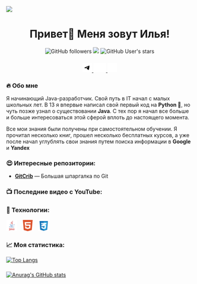 
<img src="https://i.pinimg.com/originals/28/2d/7d/282d7d14a8b622dbff8cc0c43a5539fa.gif">

<h1 align="center">Привет👋 Меня зовут Илья!</h1>

<div align="center">
  <img alt="GitHub followers" src="https://img.shields.io/github/followers/ilezzov-code">
  <img src="https://komarev.com/ghpvc/?username=ilezzov-code&color=orange"/>
  <img alt="GitHub User's stars" src="https://img.shields.io/github/stars/ilezzov-code">

</div>

###

<div align="center">
  <a href="https://t.me/+mogiRjflEwEzZTQy">
    <img src="https://raw.githubusercontent.com/ilezzov-code/ilezzov-code/aa47ccb88cde93b917537af6b2eb1210d2798f49/img/tgWhite.svg" height="25">
  </a>
  <a href="https://youtube.com/@ilezzzov">
    <img src="https://raw.githubusercontent.com/ilezzov-code/ilezzov-code/aa47ccb88cde93b917537af6b2eb1210d2798f49/img/ytWhite.svg" height="25">
  </a>
  <a href="https://vk.com/ilezovofficial">
    <img src="https://raw.githubusercontent.com/ilezzov-code/ilezzov-code/aa47ccb88cde93b917537af6b2eb1210d2798f49/img/vkWhite.svg" height="25">
  </a>
</div>

### 🔥 Обо мне

Я начинающий Java-разработчик. Свой путь в IT начал с малых школьных лет. В 13 я впервые написал свой первый код на **Python 🐍**, но чуть позже узнал о существовании **Java**. С тех пор я начал все больше и больше интересоваться этой сферой вплоть до настоящего момента. 

Все мои знания были получены при самостоятельном обучении. Я прочитал несколько книг, прошел несколько бесплатных курсов, а уже после начал углублять свои знания путем поиска информации в **Google** и **Yandex**

### 😍 Интересные репозитории:

- **[GitCrib](https://github.com/ilezzov-code/GitCrib)** — Большая шпаргалка по Git

### 📺 Последние видео с YouTube:

###

### 👾 Технологии:

<div>
  <img src="https://raw.githubusercontent.com/ilezzov-code/ilezzov-code/514922e3eb0d599db87d600c87db9ad33c72ff4b/img/java.svg" height="30">
  <img width="5">
  <img src="https://raw.githubusercontent.com/ilezzov-code/ilezzov-code/514922e3eb0d599db87d600c87db9ad33c72ff4b/img/html5.svg" height="30">
  <img width="5">
  <img src="https://raw.githubusercontent.com/ilezzov-code/ilezzov-code/514922e3eb0d599db87d600c87db9ad33c72ff4b/img/css.svg" height="30">
</div>


### 📈 Моя статистика:
[![Top Langs](https://github-readme-stats.vercel.app/api/top-langs/?username=ilezzov-code&layout=compact)](https://github.com/anuraghazra/github-readme-stats)

###

[![Anurag's GitHub stats](https://github-readme-stats.vercel.app/api?username=ilezzov-code)](https://github.com/anuraghazra/github-readme-stats)

